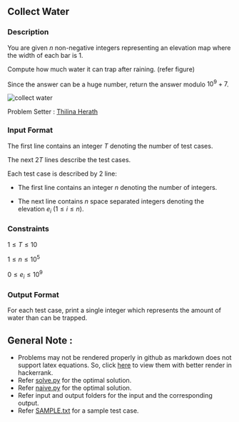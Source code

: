 ## Collect Water

### Description

You are given $n$ non-negative integers representing an elevation map where the width of each bar is 1.

Compute how much water it can trap after raining. (refer figure)

Since the answer can be a huge number, return the answer modulo $10^9 + 7$.

![collect water](https://s3.amazonaws.com/hr-assets/0/1623351504-4e63978256-image2.png)

Problem Setter : [Thilina Herath](https://sltc.ac.lk/staff/profile/Thilina_Herath)


### Input Format

The first line contains an integer $T$ denoting the number of test cases.

The next $2T$ lines describe the test cases.

Each test case is described by 2 line:

- The first line contains an integer $n$ denoting the number of integers.

- The next line contains $n$ space separated integers denoting the elevation $e_i$  ($1 \leq i \leq n$).


### Constraints

$1 \leq T \leq 10$

$1 \leq n \leq 10^5$

$0 \leq e_i \leq 10^9$

### Output Format

For each test case, print a single integer which represents the amount of water than can be trapped.


## General Note :

- Problems may not be rendered properly in github as markdown does not support latex equations. So, click [here](https://www.hackerrank.com/contests/codemania-v2) to view them with better render in hackerrank.
- Refer [solve.py](solve.py) for the optimal solution.
- Refer [naive.py](naive.py) for the optimal solution.
- Refer input and output folders for the input and the corresponding output.
- Refer [SAMPLE.txt](SAMPLE.txt) for a sample test case.

